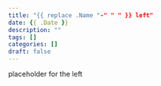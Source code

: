 ```yaml
---
title: "{{ replace .Name "-" " " }} left"
date: {{ .Date }}
description: ""
tags: []
categories: []
draft: false
---
```


placeholder for the left